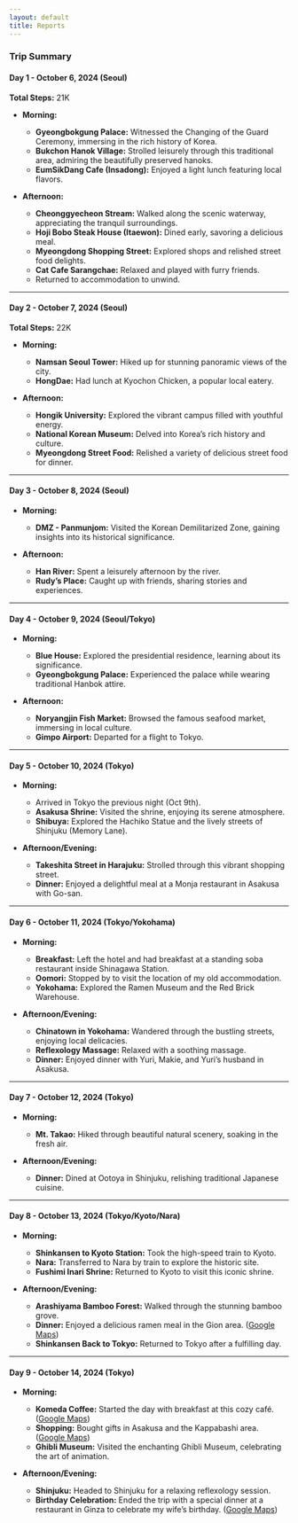 ```yaml
---
layout: default
title: Reports
---
```


### **Trip Summary**

#### **Day 1 - October 6, 2024 (Seoul)**  
**Total Steps:** 21K  

- **Morning:**  
  - **Gyeongbokgung Palace:** Witnessed the Changing of the Guard Ceremony, immersing in the rich history of Korea.  
  - **Bukchon Hanok Village:** Strolled leisurely through this traditional area, admiring the beautifully preserved hanoks.  
  - **EumSikDang Cafe (Insadong):** Enjoyed a light lunch featuring local flavors.  

- **Afternoon:**  
  - **Cheonggyecheon Stream:** Walked along the scenic waterway, appreciating the tranquil surroundings.  
  - **Hoji Bobo Steak House (Itaewon):** Dined early, savoring a delicious meal.  
  - **Myeongdong Shopping Street:** Explored shops and relished street food delights.  
  - **Cat Cafe Sarangchae:** Relaxed and played with furry friends.  
  - Returned to accommodation to unwind.  

---

#### **Day 2 - October 7, 2024 (Seoul)**  
**Total Steps:** 22K  

- **Morning:**  
  - **Namsan Seoul Tower:** Hiked up for stunning panoramic views of the city.  
  - **HongDae:** Had lunch at Kyochon Chicken, a popular local eatery.  

- **Afternoon:**  
  - **Hongik University:** Explored the vibrant campus filled with youthful energy.  
  - **National Korean Museum:** Delved into Korea’s rich history and culture.  
  - **Myeongdong Street Food:** Relished a variety of delicious street food for dinner.  

---

#### **Day 3 - October 8, 2024 (Seoul)**  

- **Morning:**  
  - **DMZ - Panmunjom:** Visited the Korean Demilitarized Zone, gaining insights into its historical significance.  

- **Afternoon:**  
  - **Han River:** Spent a leisurely afternoon by the river.  
  - **Rudy’s Place:** Caught up with friends, sharing stories and experiences.  

---

#### **Day 4 - October 9, 2024 (Seoul/Tokyo)**  

- **Morning:**  
  - **Blue House:** Explored the presidential residence, learning about its significance.  
  - **Gyeongbokgung Palace:** Experienced the palace while wearing traditional Hanbok attire.  

- **Afternoon:**  
  - **Noryangjin Fish Market:** Browsed the famous seafood market, immersing in local culture.  
  - **Gimpo Airport:** Departed for a flight to Tokyo.  

---

#### **Day 5 - October 10, 2024 (Tokyo)**  

- **Morning:**  
  - Arrived in Tokyo the previous night (Oct 9th).  
  - **Asakusa Shrine:** Visited the shrine, enjoying its serene atmosphere.  
  - **Shibuya:** Explored the Hachiko Statue and the lively streets of Shinjuku (Memory Lane).  

- **Afternoon/Evening:**  
  - **Takeshita Street in Harajuku:** Strolled through this vibrant shopping street.  
  - **Dinner:** Enjoyed a delightful meal at a Monja restaurant in Asakusa with Go-san.  

---

#### **Day 6 - October 11, 2024 (Tokyo/Yokohama)**  

- **Morning:**  
  - **Breakfast:** Left the hotel and had breakfast at a standing soba restaurant inside Shinagawa Station.  
  - **Oomori:** Stopped by to visit the location of my old accommodation.  
  - **Yokohama:** Explored the Ramen Museum and the Red Brick Warehouse.  

- **Afternoon/Evening:**  
  - **Chinatown in Yokohama:** Wandered through the bustling streets, enjoying local delicacies.  
  - **Reflexology Massage:** Relaxed with a soothing massage.  
  - **Dinner:** Enjoyed dinner with Yuri, Makie, and Yuri’s husband in Asakusa.  

---

#### **Day 7 - October 12, 2024 (Tokyo)**  

- **Morning:**  
  - **Mt. Takao:** Hiked through beautiful natural scenery, soaking in the fresh air.  

- **Afternoon/Evening:**  
  - **Dinner:** Dined at Ootoya in Shinjuku, relishing traditional Japanese cuisine.  

---

#### **Day 8 - October 13, 2024 (Tokyo/Kyoto/Nara)**  

- **Morning:**  
  - **Shinkansen to Kyoto Station:** Took the high-speed train to Kyoto.  
  - **Nara:** Transferred to Nara by train to explore the historic site.  
  - **Fushimi Inari Shrine:** Returned to Kyoto to visit this iconic shrine.  

- **Afternoon/Evening:**  
  - **Arashiyama Bamboo Forest:** Walked through the stunning bamboo grove.  
  - **Dinner:** Enjoyed a delicious ramen meal in the Gion area. ([Google Maps](https://maps.app.goo.gl/bKzPfoMr35E6TFS48))
  - **Shinkansen Back to Tokyo:** Returned to Tokyo after a fulfilling day.  

---

#### **Day 9 - October 14, 2024 (Tokyo)**  

- **Morning:**  
  - **Komeda Coffee:** Started the day with breakfast at this cozy café. ([Google Maps](https://maps.app.goo.gl/LXGu8hYs2nZFsWV96))
  - **Shopping:** Bought gifts in Asakusa and the Kappabashi area. ([Google Maps](https://maps.app.goo.gl/e3mv89QGN3EtEPhQ8))
  - **Ghibli Museum:** Visited the enchanting Ghibli Museum, celebrating the art of animation.  

- **Afternoon/Evening:**  
  - **Shinjuku:** Headed to Shinjuku for a relaxing reflexology session.  
  - **Birthday Celebration:** Ended the trip with a special dinner at a restaurant in Ginza to celebrate my wife’s birthday. ([Google Maps](https://maps.app.goo.gl/dHidpvomvXAvuo1x8))
